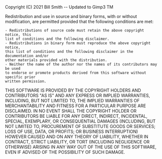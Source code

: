  Copyright (C) 2021  Bill Smith -- Updated to Gimp3 TM

 Redistribution and use in source and binary forms, with or without modification,
 are permitted provided that the following conditions are met:

    - Redistributions of source code must retain the above copyright notice, this
    list of conditions and the following disclaimer.
    - Redistributions in binary form must reproduce the above copyright notice,
    this list of conditions and the following disclaimer in the documentation and/or
    other materials provided with the distribution.
    - Neither the name of the author nor the names of its contributors may be used
    to endorse or promote products derived from this software without specific prior
    written permission.

 THIS SOFTWARE IS PROVIDED BY THE COPYRIGHT HOLDERS AND CONTRIBUTORS "AS IS" AND ANY
 EXPRESS OR IMPLIED WARRANTIES, INCLUDING, BUT NOT LIMITED TO, THE IMPLIED WARRANTIES
 OF MERCHANTABILITY AND FITNESS FOR A PARTICULAR PURPOSE ARE DISCLAIMED. IN NO EVENT
 SHALL THE COPYRIGHT HOLDER OR CONTRIBUTORS BE LIABLE FOR ANY DIRECT, INDIRECT,
 INCIDENTAL, SPECIAL, EXEMPLARY, OR CONSEQUENTIAL DAMAGES (INCLUDING, BUT NOT LIMITED
 TO, PROCUREMENT OF SUBSTITUTE GOODS OR SERVICES; LOSS OF USE, DATA, OR PROFITS; OR
 BUSINESS INTERRUPTION) HOWEVER CAUSED AND ON ANY THEORY OF LIABILITY, WHETHER IN
 CONTRACT, STRICT LIABILITY, OR TORT (INCLUDING NEGLIGENCE OR OTHERWISE) ARISING IN
 ANY WAY OUT OF THE USE OF THIS SOFTWARE, EVEN IF ADVISED OF THE POSSIBILITY OF SUCH
 DAMAGE.
